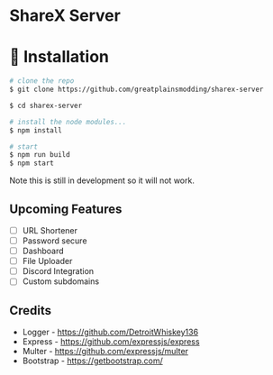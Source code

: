 # ShareX Server

# :floppy_disk: Installation

```bash
# clone the repo
$ git clone https://github.com/greatplainsmodding/sharex-server

$ cd sharex-server

# install the node modules...
$ npm install

# start
$ npm run build
$ npm start
```

Note this is still in development so it will not work.

## Upcoming Features
- [ ] URL Shortener
- [ ] Password secure
- [ ] Dashboard
- [ ] File Uploader
- [ ] Discord Integration
- [ ] Custom subdomains

## Credits
+ Logger - https://github.com/DetroitWhiskey136
+ Express - https://github.com/expressjs/express
+ Multer - https://github.com/expressjs/multer
+ Bootstrap - https://getbootstrap.com/